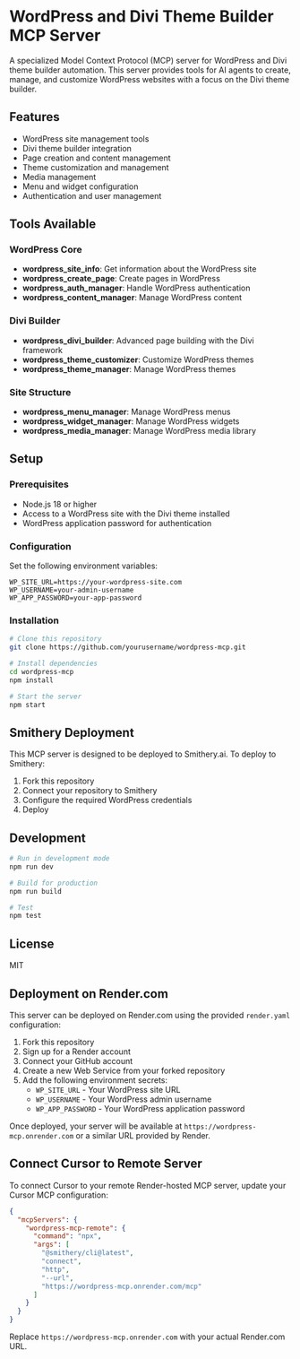 # WordPress and Divi Theme Builder MCP Server

A specialized Model Context Protocol (MCP) server for WordPress and Divi theme builder automation. This server provides tools for AI agents to create, manage, and customize WordPress websites with a focus on the Divi theme builder.

## Features

- WordPress site management tools
- Divi theme builder integration
- Page creation and content management
- Theme customization and management
- Media management
- Menu and widget configuration
- Authentication and user management

## Tools Available

### WordPress Core
- **wordpress_site_info**: Get information about the WordPress site
- **wordpress_create_page**: Create pages in WordPress
- **wordpress_auth_manager**: Handle WordPress authentication
- **wordpress_content_manager**: Manage WordPress content

### Divi Builder
- **wordpress_divi_builder**: Advanced page building with the Divi framework
- **wordpress_theme_customizer**: Customize WordPress themes
- **wordpress_theme_manager**: Manage WordPress themes

### Site Structure
- **wordpress_menu_manager**: Manage WordPress menus
- **wordpress_widget_manager**: Manage WordPress widgets
- **wordpress_media_manager**: Manage WordPress media library

## Setup

### Prerequisites
- Node.js 18 or higher
- Access to a WordPress site with the Divi theme installed
- WordPress application password for authentication

### Configuration
Set the following environment variables:

```
WP_SITE_URL=https://your-wordpress-site.com
WP_USERNAME=your-admin-username
WP_APP_PASSWORD=your-app-password
```

### Installation

```bash
# Clone this repository
git clone https://github.com/yourusername/wordpress-mcp.git

# Install dependencies
cd wordpress-mcp
npm install

# Start the server
npm start
```

## Smithery Deployment

This MCP server is designed to be deployed to Smithery.ai. To deploy to Smithery:

1. Fork this repository
2. Connect your repository to Smithery
3. Configure the required WordPress credentials
4. Deploy

## Development

```bash
# Run in development mode
npm run dev

# Build for production
npm run build

# Test
npm test
```

## License

MIT 

## Deployment on Render.com

This server can be deployed on Render.com using the provided `render.yaml` configuration:

1. Fork this repository
2. Sign up for a Render account
3. Connect your GitHub account
4. Create a new Web Service from your forked repository
5. Add the following environment secrets:
   - `WP_SITE_URL` - Your WordPress site URL
   - `WP_USERNAME` - Your WordPress admin username
   - `WP_APP_PASSWORD` - Your WordPress application password

Once deployed, your server will be available at `https://wordpress-mcp.onrender.com` or a similar URL provided by Render.

## Connect Cursor to Remote Server

To connect Cursor to your remote Render-hosted MCP server, update your Cursor MCP configuration:

```json
{
  "mcpServers": {
    "wordpress-mcp-remote": {
      "command": "npx",
      "args": [
        "@smithery/cli@latest",
        "connect",
        "http",
        "--url",
        "https://wordpress-mcp.onrender.com/mcp"
      ]
    }
  }
}
```

Replace `https://wordpress-mcp.onrender.com` with your actual Render.com URL. 